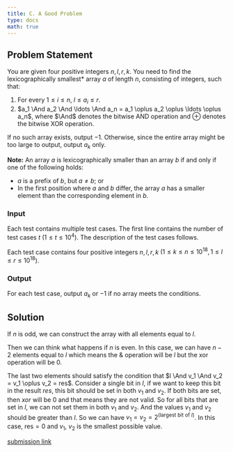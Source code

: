 ```yaml
---
title: C. A Good Problem
type: docs
math: true
---
```


## Problem Statement

You are given four positive integers $n, l, r, k$. You need to find the lexicographically smallest* array $a$ of length $n$, consisting of integers, such that:

1. For every $1 \leq i \leq n$, $l \leq a_i \leq r$.
2. $a_1 \And a_2 \And \ldots \And a_n = a_1 \oplus a_2 \oplus \ldots \oplus a_n$, where $\And$ denotes the bitwise AND operation and $\oplus$ denotes the bitwise XOR operation.

If no such array exists, output $-1$. Otherwise, since the entire array might be too large to output, output $a_k$ only.

**Note:** An array $a$ is lexicographically smaller than an array $b$ if and only if one of the following holds:
- $a$ is a prefix of $b$, but $a \neq b$; or
- In the first position where $a$ and $b$ differ, the array $a$ has a smaller element than the corresponding element in $b$.

### Input

Each test contains multiple test cases. The first line contains the number of test cases $t$ $(1 \leq t \leq 10^4)$. The description of the test cases follows.

Each test case contains four positive integers $n, l, r, k$ $(1 \leq k \leq n \leq 10^{18}, 1 \leq l \leq r \leq 10^{18})$.

### Output

For each test case, output $a_k$ or $-1$ if no array meets the conditions.

## Solution

If $n$ is odd, we can construct the array with all elements equal to $l$.

Then we can think what happens if $n$ is even. In this case, we can have $n-2$ elements equal to $l$ which means the & operation will be $l$ but the xor operation will be $0$.

The last two elements should satisfy the condition that $l \And v_1 \And v_2 = v_1 \oplus v_2 = res$. Consider a single bit in $l$, if we want to keep this bit in the result $res$, this bit should be set in both $v_1$ and $v_2$. If both bits are set, then $xor$ will be $0$ and that means they are not valid.
So for all bits that are set in $l$, we can not set them in both $v_1$ and $v_2$.
And the values $v_1$ and $v_2$ should be greater than $l$.
So we can have $v_1 = v_2 = 2^{\text{(largest bit of } l\text{)}}$. In this case, $\text{res} = 0$ and $v_1$, $v_2$ is the smallest possible value.


[submission link](https://codeforces.com/contest/2119/submission/327589616)

